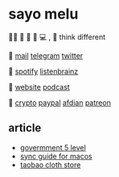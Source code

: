 # sayo melu

🏳️‍⚧️ 🍩 🎵 📖 💻 , 💭 think different

💬
[mail](mailto:anyuzu99@outlook.com)
[telegram](https://t.me/t42596)
[twitter](https://twiter.com/t52674)

🎈
[spotify](https://open.spotify.com/user/qnintpw1ar8z4wjs95m971lwq)
[listenbrainz](https://listenbrainz.org/user/m94810)

📰 [website](asset/website.opml)
[podcast](asset/podcast.opml)

💞 [crypto](asset/crypto.md)
[paypal](https://paypal.me/p49302)
[afdian](https://afdian.net/@sayomelu)
[patreon](https://www.patreon.com/sayomelu)

## article

- [govermment 5 level](article/2021/government_5_level.md)
- [sync guide for macos](article/2021/sync_guide_for_macos.md)
- [taobao cloth store](article/2021/taobao_cloth_store.md)
